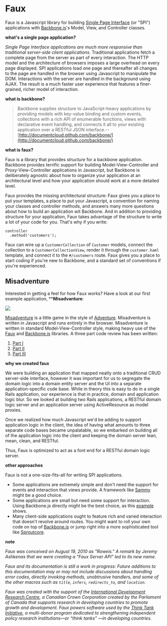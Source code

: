 Faux
===

Faux is a Javascript library for building [Single Page Interface][spi] (or "SPI") applications with [Backbone.js][b]'s Model, View, and Controller classes.

**what's a single page application?**

*Single Page Interface applications are much more responsive than traditional server-side client applications*. Traditional applications fetch a complete page from the server as part of every interaction. The HTTP model and the architecture of browsers imposes a large overhead on every page displayed. SPI applications load one page and thereafter all changes to the page are handled in the browser using Javascript to manipulate the DOM. Interactions with the server are handled in the background using AJAX. The result is a much faster user experience that features a finer-grained, richer model of interaction.

**what is backbone?**

> Backbone supplies structure to JavaScript-heavy applications by providing models with key-value binding and custom events, collections with a rich API of enumerable functions, views with declarative event handling, and connects it all to your existing application over a RESTful JSON interface.--[http://documentcloud.github.com/backbone/](http://documentcloud.github.com/backbone/)

**what is faux?**

Faux is a library that provides *structure* for a backbone application. Backbone provides terrific support for building Model-View-Controller and Proxy-View-Controller applications in Javascript, but Backbone is deliberately agnostic about how to organize your application at an architectural level and how your application should work at a more detailed level.

Faux provides the missing architectural structure: Faux gives you a place to put your templates, a place to put your Javascript, a convention for naming your classes and controller methods, and answers many more questions about how to build an application wit Backbone. And in addition to providing structure for your application, Faux takes advantage of the structure to write a lot of your code for you. That's why if you write:

    controller
      .method('customers');

Faux can wire up a `CustomerCollection` of `Customer` models, connect the collection to a `CustomerCollectionView`, render it through the `customer.haml` template, and connect it to the `#/customers` route. Faux gives you a place to start coding if you're new to Backbone, and a standard set of conventions if you're experienced.

Misadventure
---

Interested in getting a feel for how Faux works? Have a look at our first example application, ****Misadvanture**:

<a target="_blank" href="http://min.us/mvkEt6y#1"><img src="http://i.min.us/jeaApo.png" border="0"/></a>

[Misadventure][play] is a little game in the style of [Adventure][a]. Misadventure is written in Javascript and runs entirely in the browser. Misadventure is written in standard Model-View-Controller style, making heavy use of the [Faux][f] and [Backbone.js][b] libraries. A three part code review has been written:

1. [Part I][pi]
2. [Part II][pii]
3. [Part III][piii]

**why we created faux**

We were building an application that mapped neatly onto a traditional CRUD server-side interface, however it was important for us to segregate the domain logic into a domain entity server and the UI into a separate application-specific code base. While in theory this is easy to do in a single Rails application, our experience is that in practice, domain and application logic blur. So we looked at building two Rails applications, a RESTful domain logic server and an application server using ActiveResource as model proxies.

Once we realized how much Javascript we'd be adding to support application logic in the client, the idea of having what amounts to three separate code bases became unpalatable, so we embarked on building all of the application logic into the client and keeping the domain server lean, mean, clean, and RESTful.

Thus, Faux is optimized to act as a font end for a RESTful domain logic server.

**other approaches**

Faux is not a one-size-fits-all for writing SPI applications.

* Some applications are extremely simple and don't need the support for events and interaction that views provide. A framework like [Sammy][s] might be a good choice.
* Some applications are small but need some support for interaction. Using Backbone.js directly might be the best choice, as this [example][todo] shows.
* Many client-side applications ought to feature rich and varied interaction that doesn't revolve around routes. You might want to roll your own code on top of [Backbone.js][b] or jump right into a more sophisticated tool like [Sproutcore][sprout].

**note**

*Faux was conceived on August 19, 2010 as "Roweis." A remark by Jeremy Ashkenas that we were creating a "Faux Server API" led to its new name.*

*Faux and its documentation is still a work in progress: Future additions to this documentation may or may not include discussions about handling error codes, directly invoking methods, unobtrusive handlers, and some of the other macros such as `title`, `infers`, `redirects_to`, and `location`.*

*Faux was created with the support of the [International Development Research Centre][idrc], a Canadian Crown Corporation created by the Parliament of Canada that supports research in developing countries to promote growth and development. Faux powers software used by the [Think Tank Initiative][tti], a multi-donor program dedicated to strengthening independent policy research institutions—or “think tanks” —in developing countries.*

[aanand]: http://github.com/aanand/
[api]: http://www.joelonsoftware.com/articles/APIWar.html "How Microsoft Lost the API War"
[b]: http://documentcloud.github.com/backbone/
[cloud]: http://getcloudkit.com/
[core]: http://www.ridecore.ca "CORE BMX and Boards"
[couch]: http://couchdb.apache.org/
[cps]: http://en.wikipedia.org/wiki/Continuation-passing_style "Continuation-passing style - Wikipedia, the free encyclopedia"
[c]: /unspace/faux/tree/master/doc/config.md#readme
[functional]: http://osteele.com/sources/javascript/functional/
[f]: /unspace/faux/tree/master/doc/functions.md#readme
[haml]: http://haml-lang.com/ "#haml"
[jamie]: http://github.com/jamiebikies
[k]: https://github.com/raganwald/JQuery-Combinators
[mvp]:  http://github.com/raganwald/homoiconic/blob/master/2010/10/vc_without_m.md#readme "MVC, PVC and (¬M)VC"
[m]: /unspace/faux/tree/master/doc/methods.md#readme
[prg]: http://en.wikipedia.org/wiki/Post/Redirect/Get
[raganwald]: http://github.com/raganwald
[read]: http://weblog.raganwald.com/2007/04/writing-programs-for-people-to-read.html "Writing programs for people to read"
[readme]: /unspace/faux/tree/master/docREADME.md#readme
[sinatra]: http://www.sinatrarb.com/
[spa]: http://en.wikipedia.org/wiki/Single_page_application "Single Page Application"
[spi]: http://itsnat.sourceforge.net/php/spim/spi_manifesto_en.php "The Single Page Interface Manifesto"
[sprout]: http://www.sproutcore.com/
[s]: http://github.com/quirkey/sammy "sammy_js"
[todo]: http://documentcloud.github.com/backbone/examples/todos/index.html
[t]: https://github.com/raganwald/homoiconic/blob/master/2008-10-30/thrush.markdown
[v]: /unspace/faux/tree/master/doc/more_about_views.md#readme
[w]: /unspace/faux/tree/master/doc/writing.md#readme
[wicmajsp]: http://raganwald.posterous.com/why-i-call-myself-a-javascript-programmer "Why I Call Myself a Javascript Programmer"
[idrc]: http://publicwebsite.idrc.ca/
[tti]: http://publicwebsite.idrc.ca/EN/Programs/Social_and_Economic_Policy/Think_Tank_Initiative/Pages/default.aspx
[a]: http://www.digitalhumanities.org/dhq/vol/001/2/000009/000009.html
[f]: https://github.com/unspace/faux
[play]: http://unspace.github.com/misadventure/
[source]: http://github.com/unspace/misadventure
[b]: http://documentcloud.github.com/backbone/
[pi]: http://github.com/raganwald/homoiconic/tree/master/2011/01/misadventure_part_i.md#readme
[pii]: http://github.com/raganwald/homoiconic/tree/master/2011/01/misadventure_part_ii.md#readme
[piii]: http://github.com/raganwald/homoiconic/tree/master/2011/01/misadventure_part_iii.md#readme